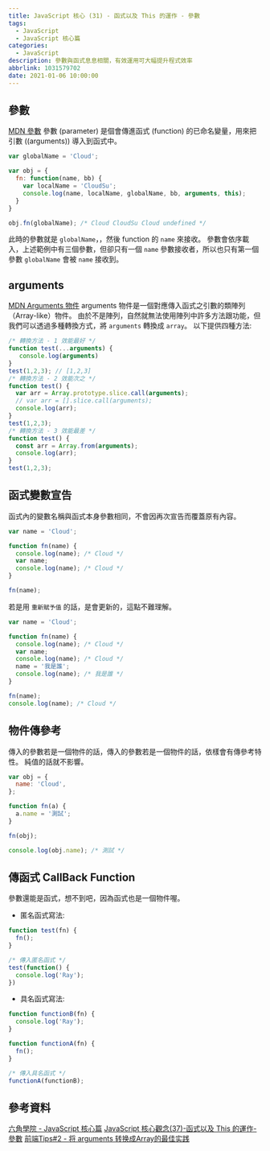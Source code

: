 ```yaml
---
title: JavaScript 核心 (31) - 函式以及 This 的運作 - 參數
tags:
  - JavaScript
  - JavaScript 核心篇
categories:
  - JavaScript
description: 參數與函式息息相關，有效運用可大幅提升程式效率
abbrlink: 1031579702
date: 2021-01-06 10:00:00
---
```

## 參數

[MDN 參數](https://developer.mozilla.org/zh-TW/docs/Glossary/Parameter)
參數 (parameter) 是個會傳進函式 (function) 的已命名變量，用來把引數 ((arguments)) 導入到函式中。

``` JavaScript
var globalName = 'Cloud';

var obj = {
  fn: function(name, bb) {
    var localName = 'CloudSu';
    console.log(name, localName, globalName, bb, arguments, this);
  }
}

obj.fn(globalName); /* Cloud CloudSu Cloud undefined */
```

此時的參數就是 `globalName`，，然後 function 的 `name` 來接收。
參數會依序載入，上述範例中有三個參數，但卻只有一個 `name` 參數接收者，所以也只有第一個參數 `globalName` 會被 `name` 接收到。

## arguments

[MDN Arguments 物件](https://developer.mozilla.org/zh-TW/docs/Web/JavaScript/Reference/Functions/arguments)
arguments 物件是一個對應傳入函式之引數的類陣列（Array-like）物件。
由於不是陣列，自然就無法使用陣列中許多方法跟功能，但我們可以透過多種轉換方式，將 `arguments` 轉換成 `array`。
以下提供四種方法:

``` JavaScript
/* 轉換方法 - 1 效能最好 */
function test(...arguments) {
   console.log(arguments)
}
test(1,2,3); // [1,2,3]
/* 轉換方法 - 2 效能次之 */
function test() {
  var arr = Array.prototype.slice.call(arguments);
  // var arr = [].slice.call(arguments);
  console.log(arr);
}
test(1,2,3);
/* 轉換方法 - 3 效能最差 */
function test() {
  const arr = Array.from(arguments);
  console.log(arr);
}
test(1,2,3);
```

## 函式變數宣告

函式內的變數名稱與函式本身參數相同，不會因再次宣告而覆蓋原有內容。

``` JavaScript
var name = 'Cloud';

function fn(name) {
  console.log(name); /* Cloud */
  var name;
  console.log(name); /* Cloud */
}

fn(name);
```

若是用 `重新賦予值` 的話，是會更新的，這點不難理解。

``` JavaScript
var name = 'Cloud';

function fn(name) {
  console.log(name); /* Cloud */
  var name;
  console.log(name); /* Cloud */
  name = '我是誰';
  console.log(name); /* 我是誰 */
}

fn(name);
console.log(name); /* Cloud */
```

## 物件傳參考

傳入的參數若是一個物件的話，傳入的參數若是一個物件的話，依樣會有傳參考特性。
純值的話就不影響。

``` JavaScript
var obj = {
  name: 'Cloud',
};

function fn(a) {
  a.name = '測試';
}

fn(obj);

console.log(obj.name); /* 測試 */
```

## 傳函式 CallBack Function

參數還能是函式，想不到吧，因為函式也是一個物件喔。

* 匿名函式寫法:

``` JavaScript
function test(fn) {
  fn();
}

/* 傳入匿名函式 */
test(function() {
  console.log('Ray');
})
```

* 具名函式寫法:

``` JavaScript
function functionB(fn) {
  console.log('Ray');
}

function functionA(fn) {
  fn();
}

/* 傳入具名函式 */
functionA(functionB);
```

## 參考資料

[六角學院 - JavaScript 核心篇](https://www.hexschool.com/courses/js-core.html)
[JavaScript 核心觀念(37)-函式以及 This 的運作-參數](https://hsiangfeng.github.io/javascript/20201129/3953962173/)
[前端Tips#2 - 将 arguments 转换成Array的最佳实践](https://zhuanlan.zhihu.com/p/100666855)
